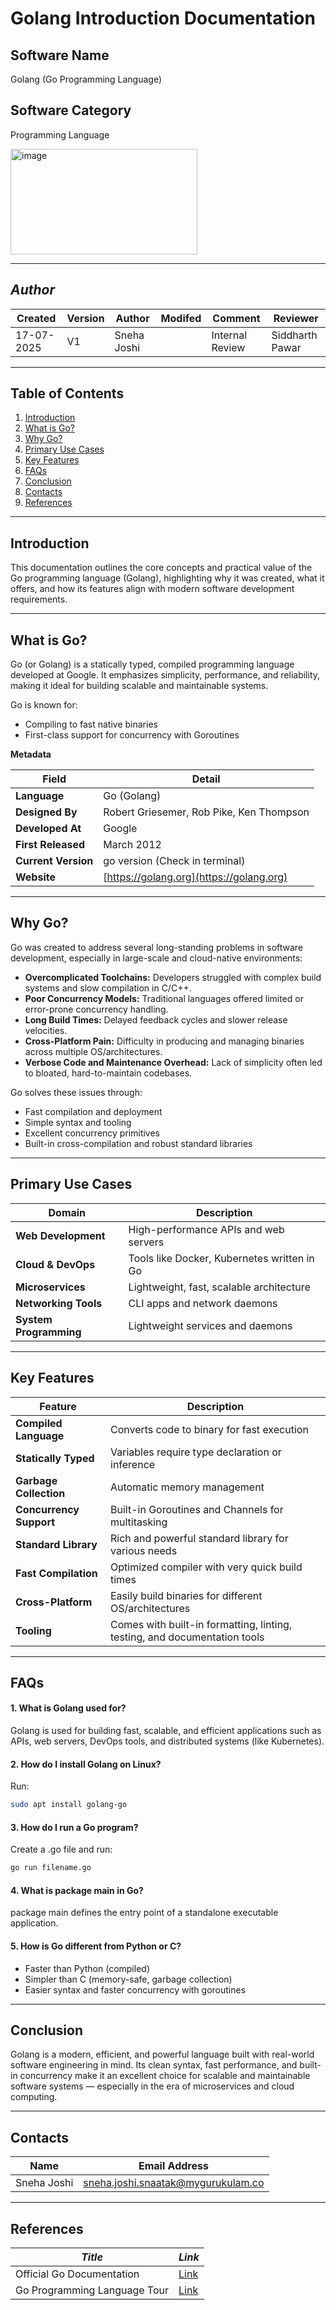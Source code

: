 # Golang Introduction Documentation
## Software Name
Golang (Go Programming Language)

## Software Category
Programming Language


<img width="299" height="169" alt="image" src="https://github.com/user-attachments/assets/fc98cf16-dd2f-480c-ac44-01c1bb9957ed" />

---

## *Author*
| Created     | Version | Author        | Modifed | Comment           | Reviewer         |
|-------------|---------|---------------|-------|------------|------------------|
| 17-07-2025  | V1     | Sneha Joshi |  | Internal Review   | Siddharth Pawar  |

---


## Table of Contents
1. [Introduction](#introduction)
2. [What is Go?](#what-is-go)
3. [Why Go?](#why-go)
4. [Primary Use Cases](#primary-use-cases)
5. [Key Features](#key-features)
6. [FAQs](#faqs)
7. [Conclusion](#conclusion)
8. [Contacts](#contacts)
9. [References](#references)


---

## Introduction
This documentation outlines the core concepts and practical value of the Go programming language (Golang), highlighting why it was created, what it offers, and how its features align with modern software development requirements.

---

## What is Go?

 Go (or Golang) is a statically typed, compiled programming language developed at Google. It emphasizes simplicity, performance, and reliability, making it ideal for building scalable and maintainable systems.

Go is known for:
- Compiling to fast native binaries
- First-class support for concurrency with Goroutines

**Metadata**

| **Field**          | **Detail**                         |
|----------------|--------------------------------|
| **Language**       | Go (Golang)                    |
| **Designed By**    | Robert Griesemer, Rob Pike, Ken Thompson |
| **Developed At**   | Google                         |
| **First Released** | March 2012                     |
| **Current Version**| go version (Check in terminal) |
| **Website**        | [https://golang.org](https://golang.org) |

---

## Why Go?

Go was created to address several long-standing problems in software development, especially in large-scale and cloud-native environments:

 - **Overcomplicated Toolchains:** Developers struggled with complex build systems and slow compilation in C/C++.
 - **Poor Concurrency Models:** Traditional languages offered limited or error-prone concurrency handling.
 - **Long Build Times:** Delayed feedback cycles and slower release velocities.
 - **Cross-Platform Pain:** Difficulty in producing and managing binaries across multiple OS/architectures.
 - **Verbose Code and Maintenance Overhead:** Lack of simplicity often led to bloated, hard-to-maintain codebases.

Go solves these issues through:
- Fast compilation and deployment
- Simple syntax and tooling
- Excellent concurrency primitives
- Built-in cross-compilation and robust standard libraries

---

## Primary Use Cases

| **Domain**             | **Description**                                       |
|--------------------|---------------------------------------------------|
| **Web Development**     | High-performance APIs and web servers             |
| **Cloud & DevOps**      | Tools like Docker, Kubernetes written in Go       |
| **Microservices**       | Lightweight, fast, scalable architecture          |
| **Networking Tools**    | CLI apps and network daemons                      |
| **System Programming**  | Lightweight services and daemons                  |

---

## Key Features

| **Feature**             | **Description**                                                                 |
|---------------------|-----------------------------------------------------------------------------|
| **Compiled Language**    | Converts code to binary for fast execution                                 |
| **Statically Typed**     | Variables require type declaration or inference                            |
| **Garbage Collection**   | Automatic memory management                                                 |
| **Concurrency Support**  | Built-in Goroutines and Channels for multitasking                         |
| **Standard Library**     | Rich and powerful standard library for various needs                      |
| **Fast Compilation**     | Optimized compiler with very quick build times                            |
| **Cross-Platform**       | Easily build binaries for different OS/architectures                      |
| **Tooling**              | Comes with built-in formatting, linting, testing, and documentation tools |

---

## FAQs

#### 1. What is Golang used for?
Golang is used for building fast, scalable, and efficient applications such as APIs, web servers, DevOps tools, and distributed systems (like Kubernetes).

#### 2. How do I install Golang on Linux?
Run:

```bash
sudo apt install golang-go
```

#### 3. How do I run a Go program?
Create a .go file and run:

```bash
go run filename.go
```

#### 4. What is package main in Go?
package main defines the entry point of a standalone executable application.

#### 5. How is Go different from Python or C?
- Faster than Python (compiled)
- Simpler than C (memory-safe, garbage collection)
- Easier syntax and faster concurrency with goroutines

---

## Conclusion

Golang is a modern, efficient, and powerful language built with real-world software engineering in mind. Its clean syntax, fast performance, and built-in concurrency make it an excellent choice for scalable and maintainable software systems — especially in the era of microservices and cloud computing.

---

## Contacts

| Name         | Email Address                                 |
|--------------|-----------------------------------------------|
| Sneha Joshi  | sneha.joshi.snaatak@mygurukulam.co            |

---

## References

| *Title*                        | *Link*                                                                                      |
|----------------------------------|-----------------------------------------------------------------------------------------------|
| Official Go Documentation  | [Link](https://golang.org/doc/) |
| Go Programming Language Tour| [Link](https://tour.golang.org/) |
